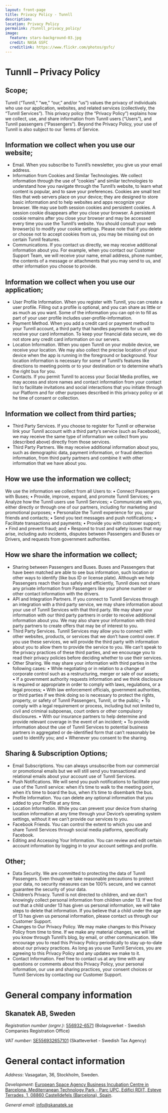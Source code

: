 ```yaml
---
layout: front-page 
title: Privacy Policy - Tunnll
description:  
location: Privacy Policy
permalink: /tunnll_privacy_policy/
image:
  feature: stars-background-03.jpg
  credit: NASA GSFC
  creditlink: https://www.flickr.com/photos/gsfc/
---
```



# Tunnll – Privacy Policy

## Scope;

Tunnll (“Tunnll,” “we,” “our,” and/or “us”) values the privacy of individuals who use our application, websites, and related services (collectively, the “Tunnll Services”). This privacy policy (the “Privacy Policy”) explains how we collect, use, and share information from Tunnll users (“Users”), and Tunnll passengers (“Passengers”). Beyond the Privacy Policy, your use of Tunnll is also subject to our Terms of Service.

## Information we collect when you use our website;

- Email. When you subscribe to Tunnll’s newsletter, you give us your email address. 
- Information from Cookies and Similar Technologies. We collect information through the use of “cookies” and similar technologies to understand how you navigate through the Tunnll’s website, to learn what content is popular, and to save your preferences. Cookies are small text files that web servers place on your device; they are designed to store basic information and to help websites and apps recognize your browser. We may use both session cookies and persistent cookies. A session cookie disappears after you close your browser. A persistent cookie remains after you close your browser and may be accessed every time you use the Tunnll’s website. You should consult your web browser(s) to modify your cookie settings. Please note that if you delete or choose not to accept cookies from us, you may be missing out on certain Tunnll features.
- Communications. If you contact us directly, we may receive additional information about you. For example, when you contact our Customer Support Team, we will receive your name, email address, phone number, the contents of a message or attachments that you may send to us, and other information you choose to provide.

## Information we collect when you use our application;

- User Profile Information. When you register with Tunnll, you can create a user profile. Filling out a profile is optional, and you can share as little or as much as you want. Some of the information you can opt-in to fill as part of your user profile includes user-profile-information.
- Payment Method. When you add a credit card or payment method to your Tunnll account, a third party that handles payments for us will receive your card information. To keep your financial data secure, we do not store any credit card information on our servers.
- Location Information. When you open Tunnll on your mobile device, we receive your location. We may also collect the precise location of your device when the app is running in the foreground or background. Your location information is necessary for some of Tunnll’s features like directions to meeting points or to your destination or to determine what’s the right bus for you.
- Contacts. If you permit Tunnll to access your Social Media profiles, we may access and store names and contact information from your contact list to facilitate invitations and social interactions that you initiate through our Platform and for other purposes described in this privacy policy or at he time of consent or collection.

## Information we collect from third parties;

- Third Party Services. If you choose to register for Tunnll or otherwise link your Tunnll account with a third party’s service (such as Facebook), we may receive the same type of information we collect from you (described above) directly from those services.
- Third Party Partners. We may receive additional information about you, such as demographic data, payment information, or fraud detection information, from third party partners and combine it with other information that we have about you.

## How we use the information we collect;

We use the information we collect from all Users to:
•	Connect Passengers with Buses;
•	Provide, improve, expand, and promote Tunnll Services;
•	Analyze how the Tunnll users use Tunnll Services;
•	Communicate with you, either directly or through one of our partners, including for marketing and promotional purposes;
•	Personalize the Tunnll experience for you, your friends and contacts;
•	Send you text messages and push notifications;
•	Facilitate transactions and payments;
•	Provide you with customer support;
•	Find and prevent fraud; and
•	Respond to trust and safety issues that may arise, including auto incidents, disputes between Passengers and Buses or Drivers, and requests from government authorities.

## How we share the information we collect;

- Sharing between Passengers and Buses. Buses and Passengers that have been matched are able to see bus information, such location or other ways to identify (like bus ID or license plate). Although we help Passengers reach their bus safely and efficiently, Tunnll does not share any private information from Passengers like your phone number or other contact information with the drivers. 
- API and Integration Partners. If you connect to Tunnll Services through an integration with a third party service, we may share information about your use of Tunnll Services with that third party. We may share your information with our third party partners in order to receive additional information about you. We may also share your information with third party partners to create offers that may be of interest to you.
- Third Party Services. Tunnll Services may allow you to connect with other websites, products, or services that we don’t have control over. If you use these services, we will provide the third party with information about you to allow them to provide the service to you. We can’t speak to the privacy practices of these third parties, and we encourage you to read their privacy policies before deciding whether to use their services.
- Other Sharing. We may share your information with third parties in the following cases:
•	While negotiating or in relation to a change of corporate control such as a restructuring, merger or sale of our assets;
•	If a government authority requests information and we think disclosure is required or appropriate in order to comply with laws, regulations, or a legal process;
•	With law enforcement officials, government authorities, or third parties if we think doing so is necessary to protect the rights, property, or safety of Tunnll Passengers, Tunnll, or the public;
•	To comply with a legal requirement or process, including but not limited to, civil and criminal subpoenas, court orders or other compulsory disclosures.
•	With our insurance partners to help determine and provide relevant coverage in the event of an incident;
•	To provide information about the use of Tunnll Services to potential business partners in aggregated or de-identified form that can’t reasonably be used to identify you; and
•	Whenever you consent to the sharing.

## Sharing & Subscription Options;

- Email Subscriptions. You can always unsubscribe from our commercial or promotional emails but we will still send you transactional and relational emails about your account use of Tunnll Services.
- Push Notifications. We will send you push notifications to facilitate your use of the Tunnll service: when it’s time to walk to the meeting point, when it’s time to board the bus, when it’s time to disembark the bus.
- Profile Information. You can delete any optional information that you added to your Profile at any time.
- Location Information. While you can prevent your device from sharing location information at any time through your Device’s operating system settings, without it we can’t provide our services to you.
- Facebook Friends. You can control the extent to which you use and share Tunnll Services through social media platforms, specifically Facebook.
- Editing and Accessing Your Information. You can review and edit certain account information by logging in to your account settings and profile.

## Other;

- Data Security. We are committed to protecting the data of Tunnll Passengers. Even though we take reasonable precautions to protect your data, no security measures can be 100% secure, and we cannot guarantee the security of your data.
- Children’s Privacy. Tunnll is not directed to children, and we don’t knowingly collect personal information from children under 13. If we find out that a child under 13 has given us personal information, we will take steps to delete that information. If you believe that a child under the age of 13 has given us personal information, please contact us through our Customer Support.
- Changes to Our Privacy Policy. We may make changes to this Privacy Policy from time to time. If we make any material changes, we will let you know through Tunnll’s blog, by email, or other communication. We encourage you to read this Privacy Policy periodically to stay up-to-date about our privacy practices. As long as you use Tunnll Services, you are agreeing to this Privacy Policy and any updates we make to it.
- Contact Information. Feel free to contact us at any time with any questions or comments about this Privacy Policy, your personal information, our use and sharing practices, your consent choices or Tunnll Services by contacting our Customer Support.






# General company information

## Skanatek AB, Sweden

_Registration number (orgnr.)_: [556932-6571](http://bolagsverket.se/) (Bolagsverket - Swedish Companies Registration Office)

_VAT number_: [SE556932657101](http://www.skatteverket.se/foretagorganisationer/moms.4.18e1b10334ebe8bc80002497.html) (Skatteverket - Swedish Tax Agency)

# General contact information

_Address_: Vasagatan, 36, Stockholm, Sweden.

_Development_: [European Space Agency Business Incubation Centre in Barcelona, Mediterranean Technology Park - Parc UPC, Edifici RDIT, Esteve Terrades, 1, 08860 Castelldefels (Barcelona), Spain](https://www.google.com/maps/place/Parc+UPC+-+RDIT/@41.2756645,1.9861215,17.75z/data=!4m8!1m2!2m1!1scastelldefels+esteve+terrades+1!3m4!1s0x12a49850978e13f9:0x8b1063ee55de8676!8m2!3d41.275814!4d1.988879).

_General email_: [info@skanatek.se](mailto:info@skanatek.se)


